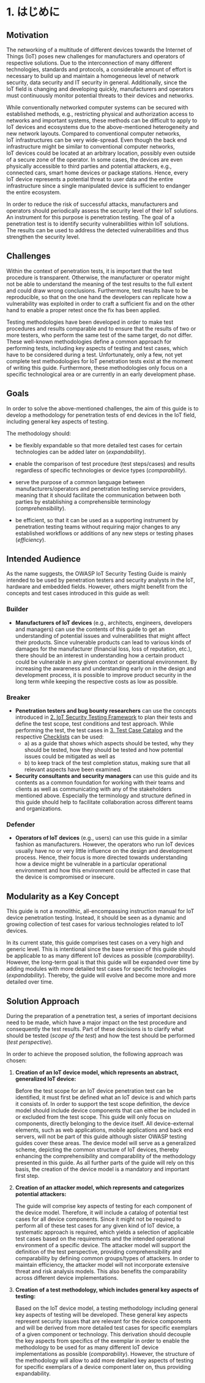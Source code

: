 # 1. はじめに

## Motivation

The networking of a multitude of different devices towards the Internet of Things (IoT) poses new challenges for manufacturers and operators of respective solutions. Due to the interconnection of many different technologies, standards and protocols, a considerable amount of effort is necessary to build up and maintain a homogeneous level of network security, data security and IT security in general. Additionally, since the IoT field is changing and developing quickly, manufacturers and operators must continuously monitor potential threats to their devices and networks.

While conventionally networked computer systems can be secured with established methods, e.g., restricting physical and authorization access to networks and important systems, these methods can be difficult to apply to IoT devices and ecosystems due to the above-mentioned heterogeneity and new network layouts. Compared to conventional computer networks, IoT infrastructures can be very wide-spread. Even though the back end infrastructure might be similar to conventional computer networks, IoT devices could be located at an arbitrary location, possibly even outside of a secure zone of the operator. In some cases, the devices are even physically accessible to third parties and potential attackers, e.g., connected cars, smart home devices or package stations. Hence, every IoT device represents a potential threat to user data and the entire infrastructure since a single manipulated device is sufficient to endanger the entire ecosystem.

In order to reduce the risk of successful attacks, manufacturers and operators should periodically assess the security level of their IoT solutions. An instrument for this purpose is penetration testing. The goal of a penetration test is to identify security vulnerabilities within IoT solutions. The results can be used to address the detected vulnerabilities and thus strengthen the security level.



## Challenges

Within the context of penetration tests, it is important that the test procedure is transparent. Otherwise, the manufacturer or operator might not be able to understand the meaning of the test results to the full extent and could draw wrong conclusions. Furthermore, test results have to be reproducible, so that on the one hand the developers can replicate how a vulnerability was exploited in order to craft a sufficient fix and on the other hand to enable a proper retest once the fix has been applied.

Testing methodologies have been developed in order to make test procedures and results comparable and to ensure that the results of two or more testers, who perform the same test of the same target, do not differ. These well-known methodologies define a common approach for performing tests, including key aspects of testing and test cases, which have to be considered during a test. Unfortunately, only a few, not yet complete test methodologies for IoT penetration tests exist at the moment of writing this guide. Furthermore, these methodologies only focus on a specific technological area or are currently in an early development phase.



## Goals

In order to solve the above-mentioned challenges, the aim of this guide is to develop a methodology for penetration tests of end devices in the IoT field, including general key aspects of testing.

The methodology should:

-   be flexibly expandable so that more detailed test cases for certain technologies can be added later on (*expandability*).
    
-   enable the comparison of test procedure (test steps/cases) and results regardless of specific technologies or device types (*comparability*).
    
-   serve the purpose of a common language between manufacturers/operators and penetration testing service providers, meaning that it should facilitate the communication between both parties by establishing a comprehensible terminology (*comprehensibility*).

-   be efficient, so that it can be used as a supporting instrument by penetration testing teams without requiring major changes to any established workflows or additions of any new steps or testing phases (*efficiency*).



## Intended Audience

As the name suggests, the OWASP IoT Security Testing Guide is mainly intended to be used by penetration testers and security analysts in the IoT, hardware and embedded fields. However, others might benefit from the concepts and test cases introduced in this guide as well:

### **Builder**

- **Manufacturers of IoT devices** (e.g., architects, engineers, developers and managers) can use the contents of this guide to get an understanding of potential issues and vulnerabilities that might affect their products. Since vulnerable products can lead to various kinds of damages for the manufacturer (financial loss, loss of reputation, etc.), there should be an interest in understanding how a certain product could be vulnerable in any given context or operational environment. By increasing the awareness and understanding early on in the design and development process, it is possible to improve product security in the long term while keeping the respective costs as low as possible.
### **Breaker**

- **Penetration testers and bug bounty researchers** can use the concepts introduced in [2. IoT Security Testing Framework](../02_framework/README.md) to plan their tests and define the test scope, test conditions and test approach. While performing the test, the test cases in [3. Test Case Catalog](../03_test_cases/README.md) and the respective [Checklists](../../checklists) can be used:
  - a) as a guide that shows which aspects should be tested, why they should be tested, how they should be tested and how potential issues could be mitigated as well as
  - b) to  keep track of the test completion status, making sure that all relevant aspects have been examined.
- **Security consultants and security managers** can use this guide and its contents as a common foundation for working with their teams and clients as well as communicating with any of the stakeholders mentioned above. Especially the terminology and structure defined in this guide should help to facilitate collaboration across different teams and organizations.
### **Defender**

- **Operators of IoT devices** (e.g., users) can use this guide in a similar fashion as manufacturers. However, the operators who run IoT devices usually have no or very little influence on the design and development process. Hence, their focus is more directed towards understanding how a device might be vulnerable in a particular operational environment and how this environment could be affected in case that the device is compromised or insecure.



## Modularity as a Key Concept

This guide is not a monolithic, all-encompassing instruction manual for IoT device penetration testing. Instead, it should be seen as a dynamic and growing collection of test cases for various technologies related to IoT devices.

In its current state, this guide comprises test cases on a very high and generic level. This is intentional since the base version of this guide should be applicable to as many different IoT devices as possible (*comparability*). However, the long-term goal is that this guide will be expanded over time by adding modules with more detailed test cases for specific technologies (*expandability*). Thereby, the guide will evolve and become more and more detailed over time.



## Solution Approach

During the preparation of a penetration test, a series of important decisions need to be made, which have a major impact on the test procedure and consequently the test results. Part of these decisions is to clarify what should be tested (*scope of the test*) and how the test should be performed (*test perspective*).

In order to achieve the proposed solution, the following approach was chosen:

1. **Creation of an IoT device model, which represents an abstract, generalized IoT device:** 

   Before the test scope for an IoT device penetration test can be identified, it must first be defined what an IoT device is and which parts it consists of. In order to support the test scope definition, the device model should include device components that can either be included in or excluded from the test scope. This guide will only focus on components, directly belonging to the device itself. All device-external elements, such as web applications, mobile applications and back end servers, will not be part of this guide although sister OWASP testing guides cover these areas. The device model will serve as a generalized scheme, depicting the common structure of IoT devices, thereby enhancing the comprehensibility and comparability of the methodology presented in this guide. As all further parts of the guide will rely on this basis, the creation of the device model is a mandatory and important first step.

2. **Creation of an attacker model, which represents and categorizes potential attackers:** 

   The guide will comprise key aspects of testing for each component of the device model. Therefore, it will include a catalog of potential test cases for all device components. Since it might not be required to perform all of these test cases for any given kind of IoT device, a systematic approach is required, which yields a selection of applicable test cases based on the requirements and the intended operational environment of a specific device. The attacker model will support the definition of the test perspective, providing comprehensibility and comparability by defining common groups/types of attackers. In order to maintain efficiency, the attacker model will not incorporate extensive threat and risk analysis models. This also  benefits the comparability across different device implementations.

3. **Creation of a test methodology, which includes general key aspects of testing:** 

   Based on the IoT device model, a testing methodology including general key aspects of testing will be developed. These general key aspects represent security issues that are relevant for the device components and will be derived from more detailed test cases for specific exemplars of a given component or technology. This derivation should decouple the key aspects from specifics of the exemplar in order to enable the methodology to be used for as many different IoT device implementations as possible (*comparability*). However, the structure of the methodology will allow to add more detailed key aspects of testing for specific exemplars of a device component later on, thus providing expandability.
   

